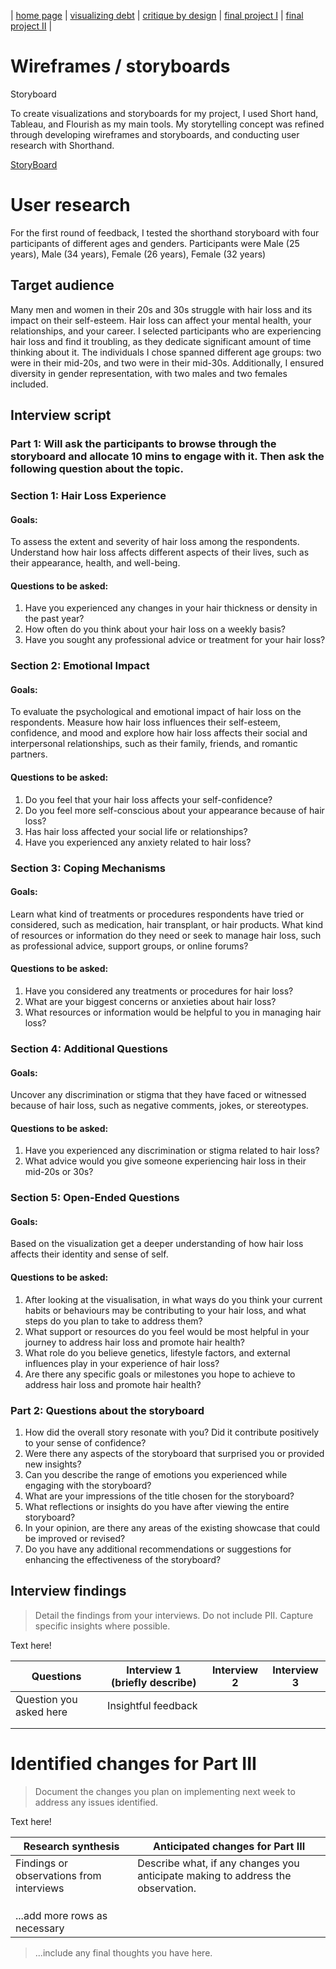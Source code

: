 | [home page](https://isha0807.github.io/Portfolio/) | [visualizing debt](visualizing-government-debt) | [critique by design](critique-by-design) | [final project I](final-project-part-one) | [final project II](final-project-part-two) |

# Wireframes / storyboards

Storyboard 

To create visualizations and storyboards for my project, I used Short hand, Tableau, and Flourish as my main tools. My storytelling concept was refined through developing wireframes and storyboards, and conducting user research with Shorthand.

<a href="https://carnegiemellon.shorthandstories.com/the-hair-loss-enigma/index.html" target="_blank">StoryBoard</a>

# User research 
For the first round of feedback, I tested the shorthand storyboard with four participants of different ages and genders. Participants were Male (25 years), Male (34 years), Female (26 years), Female (32 years)

## Target audience

Many men and women in their 20s and 30s struggle with hair loss and its impact on their self-esteem. Hair loss can affect your mental health, your relationships, and your career. 
I selected participants who are experiencing hair loss and find it troubling, as they dedicate significant amount of time thinking about it. The individuals I chose spanned different age groups: two were in their mid-20s, and two were in their mid-30s. Additionally, I ensured diversity in gender representation, with two males and two females included.

## Interview script

### Part 1: Will ask the participants to browse through the storyboard and allocate 10 mins to engage with it. Then ask the following question about the topic. 
 
### Section 1: Hair Loss Experience

#### Goals: 
To assess the extent and severity of hair loss among the respondents. Understand how hair loss affects different aspects of their lives, such as their appearance, health, and well-being.

#### Questions to be asked:
1. Have you experienced any changes in your hair thickness or density in the past year?
2. How often do you think about your hair loss on a weekly basis?
3. Have you sought any professional advice or treatment for your hair loss?

### Section 2: Emotional Impact 

#### Goals: 
To evaluate the psychological and emotional impact of hair loss on the respondents. Measure how hair loss influences their self-esteem, confidence, and mood and explore how hair loss affects their social and interpersonal relationships, such as their family, friends, and romantic partners.

#### Questions to be asked:
1. Do you feel that your hair loss affects your self-confidence?
2. Do you feel more self-conscious about your appearance because of hair loss?
3. Has hair loss affected your social life or relationships?
4. Have you experienced any anxiety related to hair loss?

### Section 3: Coping Mechanisms

#### Goals: 
Learn what kind of treatments or procedures respondents have tried or considered, such as medication, hair transplant, or hair products. What kind of resources or information do they need or seek to manage hair loss, such as professional advice, support groups, or online forums?

#### Questions to be asked:
1. Have you considered any treatments or procedures for hair loss? 
2. What are your biggest concerns or anxieties about hair loss?
3. What resources or information would be helpful to you in managing hair loss?

### Section 4: Additional Questions

#### Goals: 
Uncover any discrimination or stigma that they have faced or witnessed because of hair loss, such as negative comments, jokes, or stereotypes.

#### Questions to be asked:
1. Have you experienced any discrimination or stigma related to hair loss?
2. What advice would you give someone experiencing hair loss in their mid-20s or 30s?

### Section 5: Open-Ended Questions

#### Goals: 
Based on the visualization get a deeper understanding of how hair loss affects their identity and sense of self.

#### Questions to be asked:
1. After looking at the visualisation, in what ways do you think your current habits or behaviours may be contributing to your hair loss, and what steps do you plan to take to address them?
2. What support or resources do you feel would be most helpful in your journey to address hair loss and promote hair health?
3. What role do you believe genetics, lifestyle factors, and external influences play in your experience of hair loss?
4. Are there any specific goals or milestones you hope to achieve to address hair loss and promote hair health?

### Part 2: Questions about the storyboard

1. How did the overall story resonate with you? Did it contribute positively to your sense of confidence?
2. Were there any aspects of the storyboard that surprised you or provided new insights?
3. Can you describe the range of emotions you experienced while engaging with the storyboard?
4. What are your impressions of the title chosen for the storyboard?
5. What reflections or insights do you have after viewing the entire storyboard?
6. In your opinion, are there any areas of the existing showcase that could be improved or revised?
7. Do you have any additional recommendations or suggestions for enhancing the effectiveness of the storyboard?

## Interview findings
> Detail the findings from your interviews.  Do not include PII.  Capture specific insights where possible.

Text here!

| Questions               | Interview 1 (briefly describe) | Interview 2 | Interview 3 |
|-------------------------|--------------------------------|-------------|-------------|
| Question you asked here | Insightful feedback            |             |             |
|                         |                                |             |             |
|                         |                                |             |             |


# Identified changes for Part III
> Document the changes you plan on implementing next week to address any issues identified.  

Text here!

| Research synthesis                       | Anticipated changes for Part III                                                |
|------------------------------------------|---------------------------------------------------------------------------------|
| Findings or observations from interviews | Describe what, if any changes you anticipate making to address the observation. |
|                                          |                                                                                 |
|                                          |                                                                                 |
|                                          |                                                                                 |
| ...add more rows as necessary            |                                                                                 |

> ...include any final thoughts you have here. 



